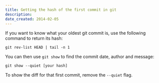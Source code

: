 ```yaml
---
title: Getting the hash of the first commit in git
description: 
date_created: 2014-02-05
---
```


If you want to know what your oldest git commit is, use the following command to return its hash:

```
git rev-list HEAD | tail -n 1

```

You can then use `git show` to find the commit date, author and message:

```
git show --quiet [your hash]

```

To show the diff for that first commit, remove the `--quiet` flag.

